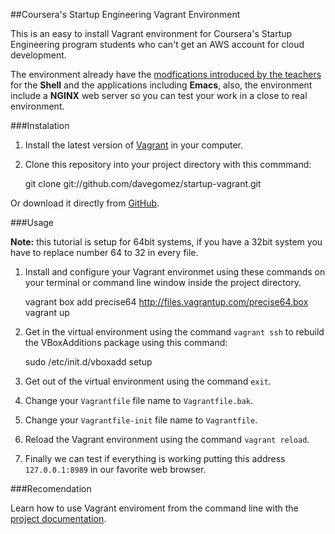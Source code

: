 ##Coursera's Startup Engineering Vagrant Environment

This is an easy to install Vagrant environment for Coursera's Startup Engineering program students who can't get an AWS account for cloud development.

The environment already have the [modfications introduced by the teachers](https://d396qusza40orc.cloudfront.net/startup/lecture_slides%2Flecture4b-developer-environment.pdf) for the **Shell** and the applications including **Emacs**, also, the environment include a **NGINX** web server so you can test your work in a close to real environment.

###Instalation

1. Install the latest version of [Vagrant](http://downloads.vagrantup.com/tags/v1.2.2) in your computer.

2. Clone this repository into your project directory with this commmand:

	git clone git://github.com/davegomez/startup-vagrant.git

Or download it directly from [GitHub](http://github.com/davegomez/startup-vagrant).

###Usage

**Note:** this tutorial is setup for 64bit systems, if you have a 32bit system you have to replace number 64 to 32 in every file.

1. Install and configure your Vagrant environmet using these commands on your terminal or command line window inside the project directory.

	vagrant box add precise64 http://files.vagrantup.com/precise64.box
	vagrant up

2. Get in the virtual environment using the command `vagrant ssh` to rebuild the VBoxAdditions package using this command:

	sudo /etc/init.d/vboxadd setup

3. Get out of the virtual environment using the command `exit`.

4. Change your `Vagrantfile` file name to `Vagrantfile.bak`.

5. Change your `Vagrantfile-init` file name to `Vagrantfile`.

6. Reload the Vagrant environment using the command `vagrant reload`.

7. Finally we can test if everything is working putting this address `127.0.0.1:8989` in our favorite web browser.

###Recomendation

Learn how to use Vagrant enviroment from the command line with the [project documentation](http://docs.vagrantup.com/v2/cli/index.html).
